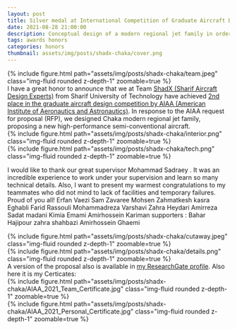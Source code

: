 ```yaml
---
layout: post
title: Silver medal at International Competition of Graduate Aircraft Design 2020-2021 held by AIAA🥈
date: 2021-08-28 21:00:00
description: Conceptual design of a modern regional jet family in order to reduce at least  20% of block fuel compared with available aircrafts
tags: awards honors
categories: honors
thumbnail: assets/img/posts/shadx-chaka/cover.png
---
```

<div class="row mt-3">
    <div class="col-sm mt-3 mt-md-0">
        {% include figure.html path="assets/img/posts/shadx-chaka/team.jpeg" class="img-fluid rounded z-depth-1" zoomable=true %}
    </div>
    </div>
I have a great honor to announce that we at Team <a href="https://ae.sharif.edu/blog/2021/09/01/shadx-2021-team-awarded-the-2-nd-place-in-aiaa-design-competition">ShadX (Sharif Aircraft Design Experts)</a> from Sharif University of Technology have achieved <a href="https://www.aiaa.org/get-involved/students-educators/Design-Competitions/2020-2021-design-competition-winning-reports"> 2nd place in the graduate aircraft design competition by AIAA (American Institute of Aeronautics and Astronautics)</a>. In response to the AIAA request for proposal (RFP), we designed Chaka modern regional jet family, proposing a new high-performance semi-conventional aircraft.
<div class="row mt-3">
    <div class="col-sm mt-3 mt-md-0">
        {% include figure.html path="assets/img/posts/shadx-chaka/interior.png" class="img-fluid rounded z-depth-1" zoomable=true %}
    </div>
    <div class="col-sm mt-3 mt-md-0">
        {% include figure.html path="assets/img/posts/shadx-chaka/tech.png" class="img-fluid rounded z-depth-1" zoomable=true %}
    </div>
</div>

I would like to thank our great supervisor Mohammad Sadraey . It was an incredible experience to work under your supervision and learn so many technical details. Also, I want to present my warmest congratulations to my teammates who did not mind to lack of facilities and temporary failures. Proud of you all!
Erfan Vaezi Sam Zavaree Mohsen Zahmatkesh kasra Eghabli Farid Rassouli Mohammadreza Varshavi Zahra Heydari Amirreza Sadat madani Kimia Emami Amirhossein Kariman
supporters : Bahar Hajipour zahra shahbazi Amirhossein Ghaemi
<div class="row mt-3">
    <div class="col-sm mt-3 mt-md-0">
        {% include figure.html path="assets/img/posts/shadx-chaka/cutaway.jpeg" class="img-fluid rounded z-depth-1" zoomable=true %}
    </div>
    <div class="col-sm mt-3 mt-md-0">
        {% include figure.html path="assets/img/posts/shadx-chaka/details.png" class="img-fluid rounded z-depth-1" zoomable=true %}
    </div>
</div>
A version of the proposal also is available in <a href="http://dx.doi.org/10.13140/RG.2.2.20347.64802">my ResearchGate profile</a>.
Also here it is my Certicates:


<div class="row mt-3">
    <div class="col-sm mt-3 mt-md-0">
        {% include figure.html path="assets/img/posts/shadx-chaka/AIAA_2021_Team_Certificate.jpg" class="img-fluid rounded z-depth-1" zoomable=true %}
    </div>
    <div class="col-sm mt-3 mt-md-0">
        {% include figure.html path="assets/img/posts/shadx-chaka/AIAA_2021_Personal_Certificate.jpg" class="img-fluid rounded z-depth-1" zoomable=true %}
    </div>
</div>


